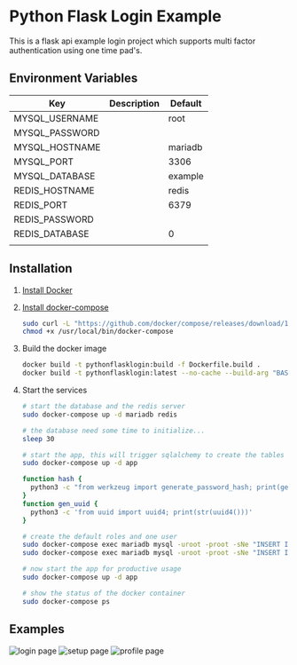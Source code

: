 # Python Flask Login Example
This is a flask api example login project which supports multi factor authentication using one time pad's.


## Environment Variables
| Key                   | Description                                | Default              |
|-----------------------|--------------------------------------------|----------------------|
| MYSQL_USERNAME        |                                            | root                 |
| MYSQL_PASSWORD        |                                            |                      |
| MYSQL_HOSTNAME        |                                            | mariadb              |
| MYSQL_PORT            |                                            | 3306                 |
| MYSQL_DATABASE        |                                            | example              |
| REDIS_HOSTNAME        |                                            | redis                |
| REDIS_PORT            |                                            | 6379                 |
| REDIS_PASSWORD        |                                            |                      |
| REDIS_DATABASE        |                                            | 0                    |
|                       |                                            |                      ||

## Installation
1. [Install Docker](https://docs.docker.com/install/)

2. [Install docker-compose](https://docs.docker.com/compose/install/)
    ```bash
    sudo curl -L "https://github.com/docker/compose/releases/download/1.26.1/docker-compose-$(uname -s)-$(uname -m)" -o /usr/local/bin/docker-compose
    chmod +x /usr/local/bin/docker-compose
    ```

3. Build the docker image
   ```bash
   docker build -t pythonflasklogin:build -f Dockerfile.build .
   docker build -t pythonflasklogin:latest --no-cache --build-arg "BASE_IMG=pythonflasklogin:build" .
   ```

4. Start the services
   ```bash
   # start the database and the redis server
   sudo docker-compose up -d mariadb redis
   
   # the database need some time to initialize... 
   sleep 30
   
   # start the app, this will trigger sqlalchemy to create the tables in the database, afterwards the container is being stopped.
   sudo docker-compose up -d app
   
   function hash {
     python3 -c "from werkzeug import generate_password_hash; print(generate_password_hash(\"$1\"))"
   }
   function gen_uuid {
     python3 -c 'from uuid import uuid4; print(str(uuid4()))'
   }
   
   # create the default roles and one user
   sudo docker-compose exec mariadb mysql -uroot -proot -sNe "INSERT INTO example.role (id, name, description) VALUES (1, 'admin', 'Admin'), (2, 'user', 'User');"
   sudo docker-compose exec mariadb mysql -uroot -proot -sNe "INSERT INTO example.user (guid, username, email, role, created, 2fa_enabled, password) VALUES (\"$(gen_uuid)\", 'user', 'user2@example.com', 1, NOW(), 0, \"$(hash 'example')\");"

   # now start the app for productive usage
   sudo docker-compose up -d app
   
   # show the status of the docker container
   sudo docker-compose ps
   ```
   
## Examples
![login page](../media/login.png?raw=true)
![setup page](../media/setup.png?raw=true)
![profile page](../media/profile.png?raw=true)